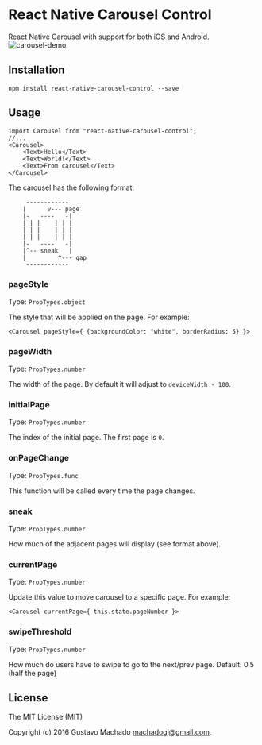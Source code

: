 # React Native Carousel Control

React Native Carousel with support for both iOS and Android.
![carousel-demo](https://cloud.githubusercontent.com/assets/671212/13221426/1cc2d1fc-d95a-11e5-88d2-3c4d738814e9.gif)


## Installation

```
npm install react-native-carousel-control --save
```

## Usage

```
import Carousel from "react-native-carousel-control";
//...
<Carousel>
    <Text>Hello</Text>
    <Text>World!</Text>
    <Text>From carousel</Text>
</Carousel>
```

The carousel has the following format:

```
     ------------
    |      v--- page
    |-   ----   -|
    | | |    | | |
    | | |    | | |
    | | |    | | |
    |-   ----   -|
    |^-- sneak   |
    |         ^--- gap
     ------------
```

### pageStyle

Type: `PropTypes.object`

The style that will be applied on the page. For example:

```
<Carousel pageStyle={ {backgroundColor: "white", borderRadius: 5} }>
```

### pageWidth

Type: `PropTypes.number`

The width of the page. By default it will adjust to `deviceWidth - 100`.

### initialPage

Type: `PropTypes.number`

The index of the initial page. The first page is `0`.

### onPageChange

Type: `PropTypes.func`

This function will be called every time the page changes.

### sneak

Type: `PropTypes.number`

How much of the adjacent pages will display (see format above).

### currentPage

Type: `PropTypes.number`

Update this value to move carousel to a specific page. For example:

```
<Carousel currentPage={ this.state.pageNumber }>
```

### swipeThreshold

Type: `PropTypes.number`

How much do users have to swipe to go to the next/prev page. Default: 0.5 (half the page)

## License

The MIT License (MIT)

Copyright (c) 2016 Gustavo Machado <machadogj@gmail.com>.